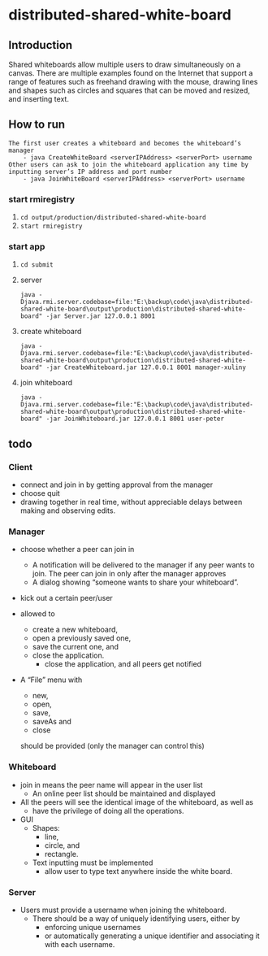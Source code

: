 # distributed-shared-white-board

## Introduction
Shared whiteboards allow multiple users to draw simultaneously on a canvas. There are multiple examples found on the Internet that support a range of features such as freehand drawing with the mouse, drawing lines and shapes such as circles and squares that can be moved and resized, and inserting text.

## How to run

    The first user creates a whiteboard and becomes the whiteboard’s manager
        - java CreateWhiteBoard <serverIPAddress> <serverPort> username
    Other users can ask to join the whiteboard application any time by inputting server’s IP address and port number
        - java JoinWhiteBoard <serverIPAddress> <serverPort> username

### start rmiregistry
1. ```cd output/production/distributed-shared-white-board```
2. ```start rmiregistry```

### start app
1. ```cd submit```
2. server   
    
    ```java -Djava.rmi.server.codebase=file:"E:\backup\code\java\distributed-shared-white-board\output\production\distributed-shared-white-board" -jar Server.jar 127.0.0.1 8001```
3. create whiteboard 

    ```java -Djava.rmi.server.codebase=file:"E:\backup\code\java\distributed-shared-white-board\output\production\distributed-shared-white-board" -jar CreateWhiteboard.jar 127.0.0.1 8001 manager-xuliny```
4. join whiteboard 

    ```java -Djava.rmi.server.codebase=file:"E:\backup\code\java\distributed-shared-white-board\output\production\distributed-shared-white-board" -jar JoinWhiteboard.jar 127.0.0.1 8001 user-peter```

## todo
### Client
- connect and join in by getting approval from the manager
- choose quit
- drawing together in real time, without appreciable delays between making and observing edits.

### Manager
- choose whether a peer can join in
    - A notification will be delivered to the manager if any peer wants to join. The peer can join in only after the manager approves
    - A dialog showing “someone wants to share your whiteboard”.
- kick out a certain peer/user
- allowed to 
    - create a new whiteboard, 
    - open a previously saved one, 
    - save the current one, and 
    - close the application.
        - close the application, and all peers get notified
- A “File” menu with 
    - new, 
    - open, 
    - save, 
    - saveAs and 
    - close 

    should be provided (only the manager can control this)

### Whiteboard
- join in means the peer name will appear in the user list
    - An online peer list should be maintained and displayed
- All the peers will see the identical image of the whiteboard, as well as 
    - have the privilege of doing all the operations.
- GUI
    - Shapes: 
        - line, 
        - circle, and 
        - rectangle.
    - Text inputting must be implemented 
        - allow user to type text anywhere inside the white board.

### Server
- Users must provide a username when joining the whiteboard. 
    - There should be a way of uniquely identifying users, either by 
        - enforcing unique usernames 
        - or automatically generating a unique identifier and associating it with each username.
